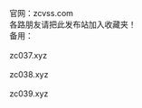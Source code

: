 官网：zcvss.com<br> 
各路朋友请把此发布站加入收藏夹！<br>
备用：<br>
<br>
zc037.xyz<br>
       <br>
zc038.xyz<br>
       <br>
zc039.xyz<br>
       <br>


       
